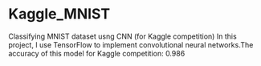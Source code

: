 # Kaggle_MNIST
Classifying MNIST dataset usng CNN (for Kaggle competition) 
In this project, I use TensorFlow to implement convolutional neural networks.The accuracy of this model for Kaggle competition: 0.986
